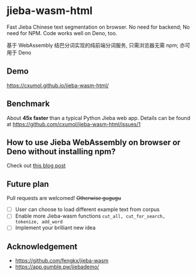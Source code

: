 # jieba-wasm-html
Fast Jieba Chinese text segmentation on browser. No need for backend; No need for NPM. Code works well on Deno, too.

基于 WebAssembly 结巴分词实现的纯前端分词服务, 只需浏览器无需 npm; 亦可用于 Deno

## Demo

https://cxumol.github.io/jieba-wasm-html/

## Benchmark

About **45x faster** than a typical Python Jieba web app. Details can be found at <https://github.com/cxumol/jieba-wasm-html/issues/1>

## How to use Jieba WebAssembly on browser or Deno without installing npm?

Check out [this blog post](https://xirtam.cxumol.com/browser-wasm-jieba/)

## Future plan

Pull requests are welcomed! <s>Otherwise gugugu</s>

- [ ] User can choose to load different example text from corpus
- [ ] Enable more Jieba-wasm functions `cut_all, cut_for_search, tokenize, add_word`
- [ ] Implement your brilliant new idea

## Acknowledgement

- https://github.com/fengkx/jieba-wasm
- https://app.gumble.pw/jiebademo/

